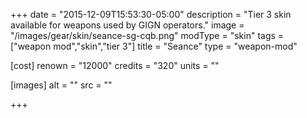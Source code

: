 +++
date = "2015-12-09T15:53:30-05:00"
description = "Tier 3 skin available for weapons used by GIGN operators."
image = "/images/gear/skin/seance-sg-cqb.png"
modType = "skin"
tags = ["weapon mod","skin","tier 3"]
title = "Seance"
type = "weapon-mod"

[cost]
  renown = "12000"
  credits = "320"
  units = ""

[images]
  alt = ""
  src = ""

+++

